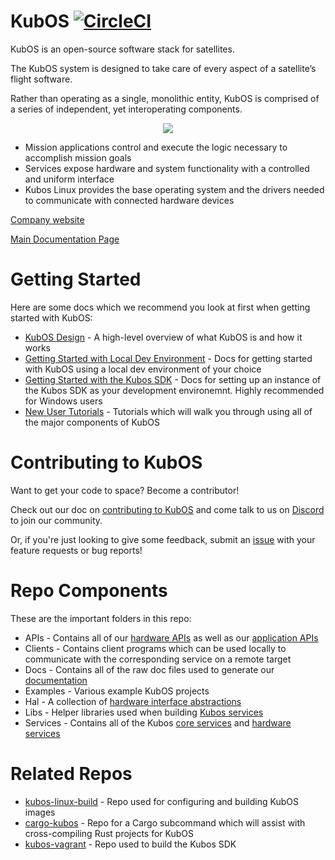 KubOS
[![CircleCI](https://circleci.com/gh/kubos/kubos.svg?style=svg)](https://circleci.com/gh/kubos/kubos)
=========

KubOS is an open-source software stack for satellites.

The KubOS system is designed to take care of every aspect of a satellite’s flight
software.

Rather than operating as a single, monolithic entity, KubOS is comprised of a series
of independent, yet interoperating components.

<p align="center">
<img src="docs/images/architecture_stack.png">
</p>

- Mission applications control and execute the logic necessary to accomplish mission goals
- Services expose hardware and system functionality with a controlled and uniform interface
- Kubos Linux provides the base operating system and the drivers needed to communicate with connected hardware devices

[Company website](https://kubos-preservation-group.github.io/)

[Main Documentation Page](https://kubos-preservation-group.github.io/kubos/)

# Getting Started

Here are some docs which we recommend you look at first when getting started with KubOS:

- [KubOS Design](https://docs.kubos.com/latest/kubos-design.html) - A high-level
  overview of what KubOS is and how it works
- [Getting Started with Local Dev Environment](https://docs.kubos.com/latest/getting-started/index.html) -
  Docs for getting started with KubOS using a local dev environment of your choice
- [Getting Started with the Kubos SDK](https://docs.kubos.com/latest/sdk-docs/index.html) -
  Docs for setting up an instance of the Kubos SDK as your development environemnt.
  Highly recommended for Windows users
- [New User Tutorials](https://docs.kubos.com/latest/tutorials/index.html) - Tutorials
  which will walk you through using all of the major components of KubOS

# Contributing to KubOS

Want to get your code to space? Become a contributor!

Check out our doc on [contributing to KubOS](https://docs.kubos.com/latest/contributing/contribution-process.html)
and come talk to us on [Discord](https://kubos-preservation-group.github.io/DiscordRedirect) to join our community.

Or, if you're just looking to give some feedback,
submit an [issue](https://github.com/kubos/kubos/issues) with your feature requests or bug reports!

# Repo Components

These are the important folders in this repo:

- APIs - Contains all of our [hardware APIs](https://docs.kubos.com/latest/deep-dive/apis/device-api/index.html)
  as well as our [application APIs](https://docs.kubos.com/1.21.0/deep-dive/apis/obc-api/index.html)
- Clients - Contains client programs which can be used locally to communicate with the
  corresponding service on a remote target
- Docs - Contains all of the raw doc files used to generate our [documentation](https://kubos-preservation-group.github.io/kubos/)
- Examples - Various example KubOS projects
- Hal - A collection of [hardware interface abstractions](https://docs.kubos.com/1.21.0/deep-dive/apis/kubos-hal/index.html)
- Libs - Helper libraries used when building [Kubos services](https://docs.kubos.com/1.21.0/deep-dive/apis/kubos-libs.html)
- Services - Contains all of the Kubos [core services](https://docs.kubos.com/latest/os-docs/services/core-services.html)
  and [hardware services](https://docs.kubos.com/latest/os-docs/services/hardware-services.html)

# Related Repos

- [kubos-linux-build](https://github.com/kubos/kubos-linux-build) - Repo used for
  configuring and building KubOS images
- [cargo-kubos](https://github.com/kubos/cargo-kubos) - Repo for a Cargo subcommand
  which will assist with cross-compiling Rust projects for KubOS
- [kubos-vagrant](https://github.com/kubos/kubos-vagrant) - Repo used to build the
  Kubos SDK
